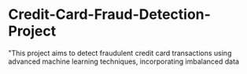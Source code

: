 # Credit-Card-Fraud-Detection-Project
"This project aims to detect fraudulent credit card transactions using advanced machine learning techniques, incorporating imbalanced data
